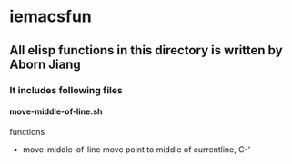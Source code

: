 iemacsfun
==========

## All elisp functions in this directory is written by Aborn Jiang

### It includes following files

#### move-middle-of-line.sh
functions
* move-middle-of-line  move point to middle of currentline, C-' 
